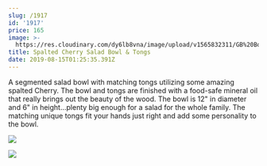 ```yaml
---
slug: /1917
id: '1917'
price: 165
image: >-
  https://res.cloudinary.com/dy6lb8vna/image/upload/v1565832311/GB%20Bowlworks%20Gallery/1917a.jpg
title: Spalted Cherry Salad Bowl & Tongs
date: 2019-08-15T01:25:35.391Z
---
```

A segmented salad bowl with matching tongs utilizing some amazing spalted Cherry.  The bowl and tongs are finished with a food-safe mineral oil that really brings out the beauty of the wood.  The bowl is 12" in diameter and 6" in height...plenty big enough for a salad for the whole family.  The matching unique tongs fit your hands just right and add some personality to the bowl.

![](https://res.cloudinary.com/dy6lb8vna/image/upload/v1565832547/GB%20Bowlworks%20Gallery/1917c.jpg)

![](https://res.cloudinary.com/dy6lb8vna/image/upload/v1565832583/GB%20Bowlworks%20Gallery/1917b.jpg)
